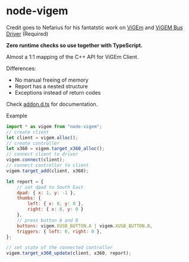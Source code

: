 # node-vigem
Credit goes to Nefarius for his fantatstic work on [ViGEm](https://github.com/ViGEm/ViGEmClient) and [ViGEM Bus Driver](https://docs.vigem.org/#!vigem-bus-driver-installation.md) (Required)

**Zero runtime checks so use together with TypeScript.**

Almost a 1:1 mapping of the C++ API for ViGEm Client.

Differences:
* No manual freeing of memory
* Report has a nested structure
* Exceptions instead of return codes

Check [addon.d.ts](./addon.d.ts) for documentation.

Example
```js
import * as vigem from "node-vigem";
// create client
let client = vigem.alloc();
// create controller
let x360 = vigem.target_x360_alloc();
// connect client to driver
vigem.connect(client);
// connect controller to client
vigem.target_add(client, x360);

let report = {
    // set dpad to South East
    dpad: { x: 1, y: -1 },
    thumbs: {
        left: { x: 0, y: 0 },
        right: { x: 0, y: 0 }
    },
    // press button A and B
    buttons: vigem.XUSB_BUTTON.A | vigem.XUSB_BUTTON.B,
    triggers: { left: 0, right: 0 },
};

// set state of the connected controller
vigem.target_x360_update(client, x360, report);
```